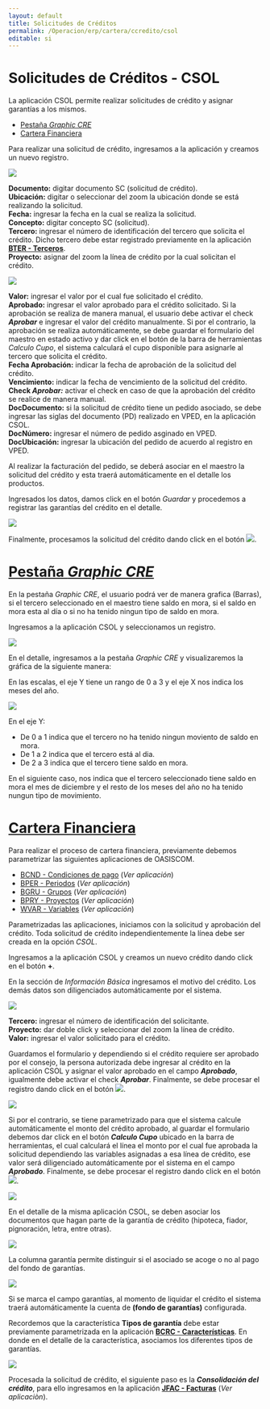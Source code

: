 ```yaml
---
layout: default
title: Solicitudes de Créditos
permalink: /Operacion/erp/cartera/ccredito/csol
editable: si
---
```


# Solicitudes de Créditos -  CSOL

La aplicación CSOL permite realizar solicitudes de crédito y asignar garantías a los mismos.  

* [Pestaña _Graphic CRE_](http://docs.oasiscom.com/Operacion/erp/cartera/ccredito/csol#pesta%C3%B1a-graphic-cre)
* [Cartera Financiera](http://docs.oasiscom.com/Operacion/erp/cartera/ccredito/csol#cartera-financiera)


Para realizar una solicitud de crédito, ingresamos a la aplicación y creamos un nuevo registro.  

![](csol2.png)

**Documento:** digitar documento SC (solicitud de crédito).  
**Ubicación:** digitar o seleccionar del zoom la ubicación donde se está realizando la solicitud.  
**Fecha:** ingresar la fecha en la cual se realiza la solicitud.  
**Concepto:**  digitar concepto SC (solicitud).  
**Tercero:** ingresar el número de identificación del tercero que solicita el crédito. Dicho tercero debe estar registrado previamente en la aplicación [**BTER - Terceros**](http://docs.oasiscom.com/Operacion/common/btercer/bter).  
**Proyecto:** asignar del zoom la línea de crédito por la cual solicitan el crédito.  

![](csol3.png)

**Valor:** ingresar el valor por el cual fue solicitado el crédito.  
**Aprobado:** ingresar el valor aprobado para el crédito solicitado. Si la aprobación se realiza de manera manual, el usuario debe activar el check _**Aprobar**_ e ingresar el valor del crédito manualmente. Si por el contrario, la aprobación se realiza automáticamente, se debe guardar el formulario del maestro en estado activo y dar click en el botón de la barra de herramientas _Calculo Cupo_, el sistema calculará el cupo disponible para asignarle al tercero que solicita el crédito.  
**Fecha Aprobación:** indicar la fecha de aprobación de la solicitud del crédito.  
**Vencimiento:** indicar la fecha de vencimiento de la solicitud del crédito.  
**Check _Aprobar:_** activar el check en caso de que la aprobación del crédito se realice de manera manual.  
**DocDocumento:** si la solicitud de crédito tiene un pedido asociado, se debe ingresar las siglas del documento (PD) realizado en VPED, en la aplicación CSOL.  
**DocNúmero:** ingresar el número de pedido asginado en VPED.  
**DocUbicación:** ingresar la ubicación del pedido de acuerdo al registro en VPED.  

Al realizar la facturación del pedido, se deberá asociar en el maestro la solicitud del crédito y esta traerá automáticamente en el detalle los productos.  

Ingresados los datos, damos click en el botón _Guardar_ y procedemos a registrar las garantías del crédito en el detalle.  

![](csol4.png)

Finalmente, procesamos la solicitud del crédito dando click en el botón ![](procesar.png).  


# [Pestaña _Graphic CRE_](http://docs.oasiscom.com/Operacion/erp/cartera/ccredito/csol#pesta%C3%B1a-graphic-cre)

En la pestaña _Graphic CRE_, el usuario podrá ver de manera grafica (Barras), si el tercero seleccionado en el maestro tiene saldo en mora, si el saldo en mora esta al día o si no ha tenido ningun tipo de saldo en mora.  

Ingresamos a la aplicación CSOL y seleccionamos un registro.  

![](csol.png)

En el detalle, ingresamos a la pestaña _Graphic CRE_ y visualizaremos la gráfica de la siguiente manera:  

En las escalas, el eje Y tiene un rango de 0 a 3 y el eje X nos indica los meses del año.  

![](csol1.png)

En el eje Y:  
* De 0 a 1 indica que el tercero no ha tenido ningun moviento de saldo en mora.  
* De 1 a 2 indica que el tercero está al dia.  
* De 2 a 3 indica que el tercero tiene saldo en mora.  

En el siguiente caso, nos indica que el tercero seleccionado tiene saldo en mora el mes de diciembre y el resto de los meses del año no ha tenido nungun tipo de movimiento.  

# [Cartera Financiera](http://docs.oasiscom.com/Operacion/erp/cartera/ccredito/csol#cartera-financiera)

Para realizar el proceso de cartera financiera, previamente debemos parametrizar las siguientes aplicaciones de OASISCOM.  

 * [BCND - Condiciones de pago](http://docs.oasiscom.com/Operacion/common/bcomer/bcnd) (_Ver aplicación_)
 * [BPER - Periodos](http://docs.oasiscom.com/Operacion/common/bsistema/bper) (_Ver aplicación_)
 * [BGRU - Grupos](http://docs.oasiscom.com/Operacion/common/bcuenta/bgru) (_Ver aplicación_)
 * [BPRY - Proyectos](http://docs.oasiscom.com/Operacion/common/bfinan/bpry) (_Ver aplicación_)
 * [WVAR - Variables](http://docs.oasiscom.com/Operacion/dss/bsc/wbasica/wvar) (_Ver aplicación_)


Parametrizadas las aplicaciones, iniciamos con la solicitud y aprobación del crédito. Toda solicitud de crédito independientemente la línea debe ser creada en la opción _CSOL_.  

Ingresamos a la aplicación CSOL y creamos un nuevo crédito dando click en el botón **+**.  

En la sección de _Información Básica_ ingresamos el motivo del crédito. Los demás datos son diligenciados automáticamente por el sistema.  

![](csol5.png)

**Tercero:** ingresar el número de identificación del solicitante.  
**Proyecto:** dar doble click y seleccionar del zoom la línea de crédito.  
**Valor:** ingresar el valor solicitado para el crédito.  

Guardamos el formulario y dependiendo si el crédito requiere ser aprobado por el consejo, la persona autorizada debe ingresar al crédito en la aplicación CSOL y asignar el valor aprobado en el campo _**Aprobado**_, igualmente debe activar el check _**Aprobar**_. Finalmente, se debe procesar el registro dando click en el botón ![](procesar.png).  

![](csol6.png)

Si por el contrario, se tiene parametrizado para que el sistema calcule automáticamente el monto del crédito aprobado, al guardar el formulario debemos dar click en el botón _**Calculo Cupo**_ ubicado en la barra de herramientas, el cual calculará el línea el monto por el cual fue aprobada la solicitud dependiendo las variables asignadas a esa línea de crédito, ese valor será diligenciado automáticamente por el sistema en el campo _**Aprobado**_. Finalmente, se debe procesar el registro dando click en el botón ![](procesar.png).  

![](csol7.png)

En el detalle de la misma aplicación CSOL, se deben asociar los documentos que hagan parte de la garantía de crédito (hipoteca, fiador, pignoración, letra, entre otras).  

![](csol8.png)


La columna garantía permite distinguir si el asociado se acoge o no al pago del fondo de garantías.   

![](csol10.png)  

Si se marca el campo garantías, al momento de liquidar el crédito el sistema traerá automáticamente la cuenta de **(fondo de garantías)** configurada.



Recordemos que la característica **Tipos de garantía** debe estar previamente parametrizada en la aplicación [**BCRC - Características**](http://docs.oasiscom.com/Operacion/common/bcomer/bcrc). En donde en el detalle de la característica, asociamos los diferentes tipos de garantías.  

![](csol9.png)

Procesada la solicitud de crédito, el siguiente paso es la _**Consolidación del crédito**_, para ello ingresamos en la aplicación [**JFAC - Facturas**](http://docs.oasiscom.com/Operacion/scm/pos/jcajero/jfac) (_Ver aplicaciòn_).  


